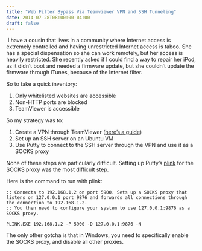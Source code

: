 ```yaml
---
title: "Web Filter Bypass Via Teamviewer VPN and SSH Tunneling"
date: 2014-07-28T08:00:00-04:00
draft: false
---
```


﻿
I have a cousin that lives in a community where Internet access is extremely controlled and having unrestricted Internet access is taboo. She has a special dispensation so she can work remotely, but her access is heavily restricted. She recently asked if I could find a way to repair her iPod, as it didn’t boot and needed a firmware update, but she couldn’t update the firmware through iTunes, because of the Internet filter.

So to take a quick inventory:

1. Only whitelisted websites are accessible
1. Non-HTTP ports are blocked
1. TeamViewer is accessible

So my strategy was to:

1. Create a VPN through TeamViewer ([here’s a guide](https://web.archive.org/web/20200202173202/http://www.smartpctricks.com/2013/05/how-to-setup-configure-free-vpn-virtual-private-network-with-team-viewer-vpn-client-software.html))
1. Set up an SSH server on an Ubuntu VM
1. Use Putty to connect to the SSH server through the VPN and use it as a SOCKS proxy

None of these steps are particularly difficult. Setting up Putty’s [plink](http://the.earth.li/~sgtatham/putty/latest/x86/plink.exe) for the SOCKS proxy was the most difficult step.

Here is the command to run with plink:
```
:: Connects to 192.168.1.2 on port 5900. Sets up a SOCKS proxy that listens on 127.0.0.1 port 9876 and forwards all connections through the connection to 192.168.1.2.
:: You then need to configure your system to use 127.0.0.1:9876 as a SOCKS proxy.

PLINK.EXE 192.168.1.2 -P 5900 -D 127.0.0.1:9876 -N
```

The only other gotcha is that in Windows, you need to specifically enable the SOCKS proxy, and disable all other proxies.

